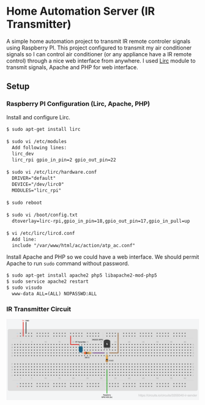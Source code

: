 # Home Automation Server (IR Transmitter)
A simple home automation project to transmit IR remote controler signals using Raspberry PI. This project configured to transmit my air conditioner signals so I can control air conditioner (or any appliance have a IR remote control) through a nice web interface from anywhere. I used [Lirc](http://www.lirc.org) module to transmit signals, Apache and PHP for web interface.

## Setup

### Raspberry PI Configuration (Lirc, Apache, PHP)
Install and configure Lirc.
```
$ sudo apt-get install lirc

$ sudo vi /etc/modules
  Add following lines:
  lirc_dev
  lirc_rpi gpio_in_pin=2 gpio_out_pin=22

$ sudo vi /etc/lirc/hardware.conf
  DRIVER="default"
  DEVICE="/dev/lirc0"
  MODULES="lirc_rpi"

$ sudo reboot

$ sudo vi /boot/config.txt
  dtoverlay=lirc-rpi,gpio_in_pin=18,gpio_out_pin=17,gpio_in_pull=up

$ vi /etc/lirc/lircd.conf
  Add line:
  include "/var/www/html/ac/action/atp_ac.conf"
```

Install Apache and PHP so we could have a web interface. We should permit Apache to run `sudo` command without password.
```
$ sudo apt-get install apache2 php5 libapache2-mod-php5
$ sudo service apache2 restart
$ sudo visudo
  www-data ALL=(ALL) NOPASSWD:ALL
```

### IR Transmitter Circuit
![IR Transmitter circuit](https://github.com/amijafari/home-automation-server/blob/master/circuits/ir-sender.png?raw=true)